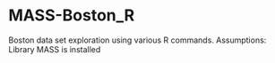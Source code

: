 # MASS-Boston_R
Boston data set exploration using various R commands.
Assumptions: Library MASS is installed
